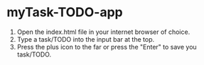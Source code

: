 # myTask-TODO-app
01. Open the index.html file in your internet browser of choice.
02. Type a task/TODO into the input bar at the top.
03. Press the plus icon to the far or press the "Enter" to save you task/TODO.
